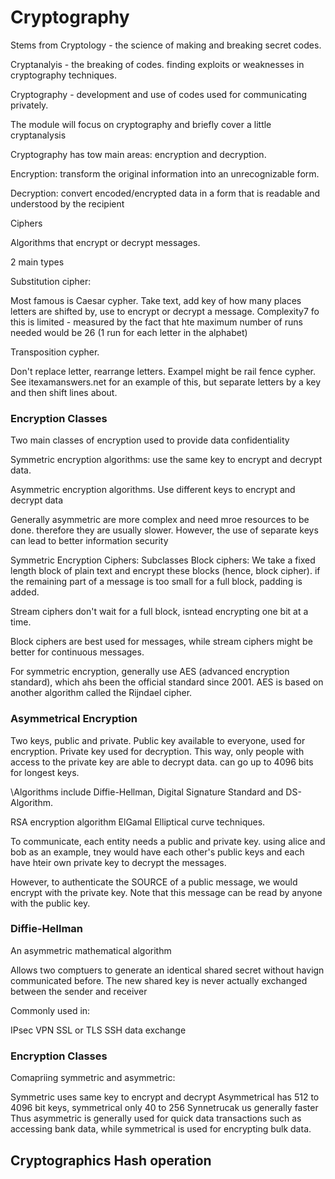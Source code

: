 # Cryptography

Stems from Cryptology - the science of making and breaking secret codes.

Cryptanalyis - the breaking of codes. finding exploits or weaknesses in cryptography techniques.

Cryptography - development and use of codes used for communicating privately.


The module will focus on cryptography and briefly cover a little cryptanalysis

Cryptography has tow main areas: encryption and decryption.

Encryption: transform the original information into an unrecognizable form.

Decryption: convert encoded/encrypted data in a form that is readable and understood by the recipient

Ciphers

Algorithms that encrypt or decrypt messages.

2 main types

Substitution cipher:

Most famous is Caesar cypher. Take text, add key of how many places letters are shifted by, use to encrypt or decrypt a message. Complexity7 fo this is limited - measured by the fact that hte maximum number of runs needed would be 26 (1 run for each letter in the alphabet)

Transposition cypher. 

Don't replace letter, rearrange letters. Exampel might be rail fence cypher. See itexamanswers.net for an example of this, but separate letters by a key and then shift lines about.

### Encryption Classes

Two main classes of encryption used to provide data confidentiality

Symmetric encryption algorithms: use the same key to encrypt and decrypt data.

Asymmetric encryption algorithms. Use different keys to encrypt and decrypt data

Generally asymmetric are more complex and need mroe resources to be done. therefore they are usually slower. However, the use of separate keys can lead to better information security

Symmetric Encryption Ciphers:
Subclasses
Block ciphers: We take a fixed length block of plain text and encrypt these blocks (hence, block cipher). if the remaining part of a message is too small for a full block, padding is added.


Stream ciphers don't wait for a full block, isntead encrypting one bit at a time.

Block ciphers are best used for messages, while stream ciphers might be better for continuous messages.


For symmetric encryption, generally use AES (advanced encryption standard), which ahs been the official standard since 2001. AES is based on another algorithm called the Rijndael cipher.


### Asymmetrical Encryption

Two keys, public and private. Public key available to everyone, used for encryption. Private key used for decryption. This way, only people with access to the private key are able to decrypt data. can go up to 4096 bits for longest keys.

\Algorithms include Diffie-Hellman, Digital Signature Standard and DS-Algorithm.

RSA encryption algorithm
ElGamal
Elliptical curve techniques. 


To communicate, each entity needs a public and private key. using alice and bob as an example, tney would have each other's public keys and each have hteir own private key to decrypt the messages.

However, to authenticate the SOURCE of a public message, we would encrypt with the private key. Note that this message can be read by anyone with the public key.


### Diffie-Hellman

An asymmetric mathematical algorithm

Allows two comptuers to generate an identical shared secret without havign communicated before.
The new shared key is never actually exchanged between the sender and receiver

Commonly used in:

IPsec VPN
SSL or TLS
SSH data exchange


### Encryption Classes

Comapriing symmetric and asymmetric:

Symmetric uses same key to encrypt and decrypt
Asymmetrical has 512 to 4096 bit keys, symmetrical only 40 to 256
Synnetrucak us generally faster
Thus asymmetric is generally used for quick data transactions such as accessing bank data, while symmetrical is used for encrypting bulk data.

## Cryptographics Hash operation

